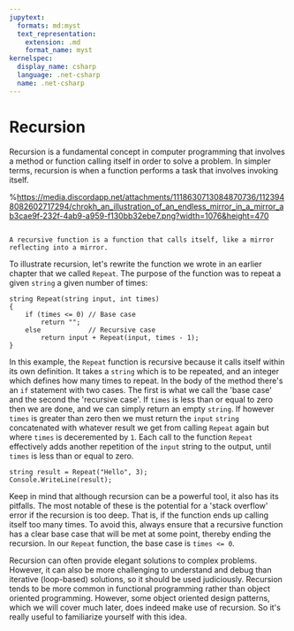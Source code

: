 ```yaml
---
jupytext:
  formats: md:myst
  text_representation:
    extension: .md
    format_name: myst
kernelspec:
  display_name: csharp
  language: .net-csharp
  name: .net-csharp
---
```


# Recursion

Recursion is a fundamental concept in computer programming that involves a method or function calling itself in order to solve a problem. In simpler terms, recursion is when a function performs a task that involves invoking itself.

%https://media.discordapp.net/attachments/1118630713084870736/1123948082602717294/chrokh_an_illustration_of_an_endless_mirror_in_a_mirror_ab3cae9f-232f-4ab9-a959-f130bb32ebe7.png?width=1076&height=470
```{figure} https://media.discordapp.net/attachments/1118630713084870736/1123918072089157683/chrokh_a_simple_flat_illustration_of_an_endless_corridor_of_mir_0c5837ab-799f-4881-b99b-212ec2f2182b.png?width=2700&height=1180

A recursive function is a function that calls itself, like a mirror reflecting into a mirror.
```

To illustrate recursion, let's rewrite the function we wrote in an earlier chapter that we called `Repeat`. The purpose of the function was to repeat a given `string` a given number of times:

```{code-cell}
string Repeat(string input, int times)
{
    if (times <= 0) // Base case
        return "";
    else            // Recursive case
        return input + Repeat(input, times - 1);
}
```

In this example, the `Repeat` function is recursive because it calls itself within its own definition. It takes a `string` which is to be repeated, and an integer which defines how many times to repeat.
In the body of the method there's an `if` statement with two cases.
The first is what we call the 'base case' and the second the 'recursive case'.
If `times` is less than or equal to zero then we are done, and we can simply return an empty `string`.
If however `times` is greater than zero then we must return the `input` `string` concatenated with whatever result we get from calling `Repeat` again but where `times` is deceremented by `1`.
Each call to the function `Repeat` effectively adds another repetition of the `input` string to the output, until `times` is less than or equal to zero.

```{code-cell}
string result = Repeat("Hello", 3);
Console.WriteLine(result);
```

Keep in mind that although recursion can be a powerful tool, it also has its pitfalls. The most notable of these is the potential for a 'stack overflow' error if the recursion is too deep. That is, if the function ends up calling itself too many times. To avoid this, always ensure that a recursive function has a clear base case that will be met at some point, thereby ending the recursion. In our `Repeat` function, the base case is `times <= 0`.

Recursion can often provide elegant solutions to complex problems. However, it can also be more challenging to understand and debug than iterative (loop-based) solutions, so it should be used judiciously.
Recursion tends to be more common in functional programming rather than object oriented programming. However, some object oriented design patterns, which we will cover much later, does indeed make use of recursion.
So it's really useful to familiarize yourself with this idea.

